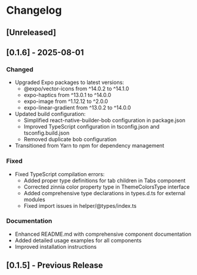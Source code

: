 # Changelog

## [Unreleased]

## [0.1.6] - 2025-08-01

### Changed
- Upgraded Expo packages to latest versions:
  - @expo/vector-icons from ^14.0.2 to ^14.1.0
  - expo-haptics from ^13.0.1 to ^14.0.0
  - expo-image from ^1.12.12 to ^2.0.0
  - expo-linear-gradient from ^13.0.2 to ^14.0.0
- Updated build configuration:
  - Simplified react-native-builder-bob configuration in package.json
  - Improved TypeScript configuration in tsconfig.json and tsconfig.build.json
  - Removed duplicate bob configuration
- Transitioned from Yarn to npm for dependency management

### Fixed
- Fixed TypeScript compilation errors:
  - Added proper type definitions for tab children in Tabs component
  - Corrected zinnia color property type in ThemeColorsType interface
  - Added comprehensive type declarations in types.d.ts for external modules
  - Fixed import issues in helper/@types/index.ts

### Documentation
- Enhanced README.md with comprehensive component documentation
- Added detailed usage examples for all components
- Improved installation instructions

## [0.1.5] - Previous Release
